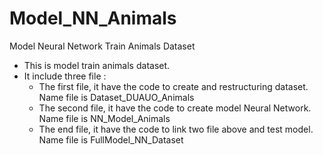 # Model_NN_Animals
Model Neural Network Train Animals Dataset

- This is model train animals dataset.
- It include three file :
  + The first file, it have the code to create and restructuring dataset. Name file is Dataset_DUAUO_Animals
  + The second file, it have the code to create model Neural Network. Name file is NN_Model_Animals
  + The end file, it have the code to link two file above and test model. Name file is FullModel_NN_Dataset

